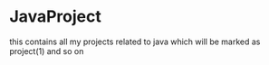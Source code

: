 # JavaProject
this contains all my projects related to java which will be marked as project(1) and so on

